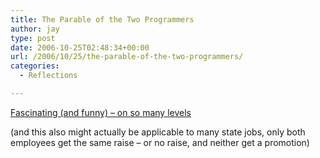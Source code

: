 ```yaml
---
title: The Parable of the Two Programmers
author: jay
type: post
date: 2006-10-25T02:48:34+00:00
url: /2006/10/25/the-parable-of-the-two-programmers/
categories:
  - Reflections

---
```

[Fascinating (and funny) &#8211; on so many levels][1]

(and this also might actually be applicable to many state jobs, only both employees get the same raise &#8211; or no raise, and neither get a promotion)

 [1]: http://www.csd.uwo.ca/staff/magi/personal/humour/Computer_Audience/The%20Parable%20of%20the%20Two%20Programmers.html